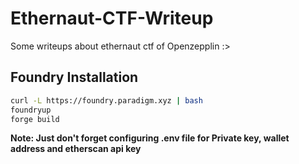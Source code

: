 # Ethernaut-CTF-Writeup
Some writeups about ethernaut ctf of Openzepplin :>
## Foundry Installation
```bash
curl -L https://foundry.paradigm.xyz | bash
foundryup
forge build
```
**Note: Just don't forget configuring .env file for Private key, wallet address and etherscan api key**